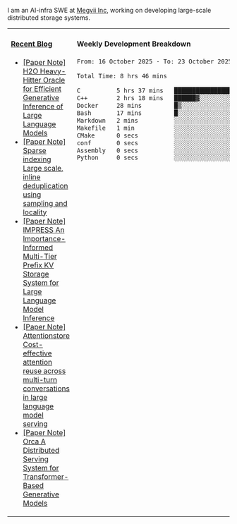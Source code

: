 I am an AI-infra SWE at [Megvii Inc](https://en.megvii.com/), working on developing large-scale distributed storage systems.

<table width="960px">
<tr>
<td valign="top" width="50%">

#### <a href="https://www.kongjun18.me" target="_blank">Recent Blog</a>

<!-- BLOG-POST-LIST:START -->
- [[Paper Note] H2O Heavy-Hitter Oracle for Efficient Generative Inference of Large Language Models](https://kongjun18.github.io/posts/h2o-heavy-hitter-oracle-for-efficient-generative-inference-of-large-language-models/)
- [[Paper Note] Sparse indexing Large scale, inline deduplication using sampling and locality](https://kongjun18.github.io/posts/sparse-indexing-large-scale-inline-deduplication-using-sampling-and-locality/)
- [[Paper Note] IMPRESS An Importance-Informed Multi-Tier Prefix KV Storage System for Large Language Model Inference](https://kongjun18.github.io/posts/impress-an-importance-informed-multi-tier-prefix-kv-storage-system-for-large-language-model-inference/)
- [[Paper Note] Attentionstore Cost-effective attention reuse across multi-turn conversations in large language model serving](https://kongjun18.github.io/posts/attentionstore-cost-effective-attention-reuse-across-multi-turn-conversations-in-large-language-model-serving/)
- [[Paper Note] Orca A Distributed Serving System for Transformer-Based Generative Models](https://kongjun18.github.io/posts/orca-a-distributed-serving-system-for-transformer-based-generative-models/)
<!-- BLOG-POST-LIST:END -->

</td>
<td valign="top" width="50%">

#### Weekly Development Breakdown

<!--START_SECTION:waka-->

```txt
From: 16 October 2025 - To: 23 October 2025

Total Time: 8 hrs 46 mins

C          5 hrs 37 mins   ████████████████░░░░░░░░░   64.11 %
C++        2 hrs 18 mins   ██████▓░░░░░░░░░░░░░░░░░░   26.22 %
Docker     28 mins         █▒░░░░░░░░░░░░░░░░░░░░░░░   05.44 %
Bash       17 mins         █░░░░░░░░░░░░░░░░░░░░░░░░   03.40 %
Markdown   2 mins          ░░░░░░░░░░░░░░░░░░░░░░░░░   00.43 %
Makefile   1 min           ░░░░░░░░░░░░░░░░░░░░░░░░░   00.28 %
CMake      0 secs          ░░░░░░░░░░░░░░░░░░░░░░░░░   00.09 %
conf       0 secs          ░░░░░░░░░░░░░░░░░░░░░░░░░   00.02 %
Assembly   0 secs          ░░░░░░░░░░░░░░░░░░░░░░░░░   00.01 %
Python     0 secs          ░░░░░░░░░░░░░░░░░░░░░░░░░   00.00 %
```

<!--END_SECTION:waka-->
</td>
</tr>

</table>
